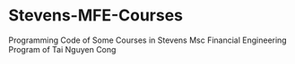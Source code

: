 # Stevens-MFE-Courses
Programming Code of Some Courses in Stevens Msc Financial Engineering Program of Tai Nguyen Cong
